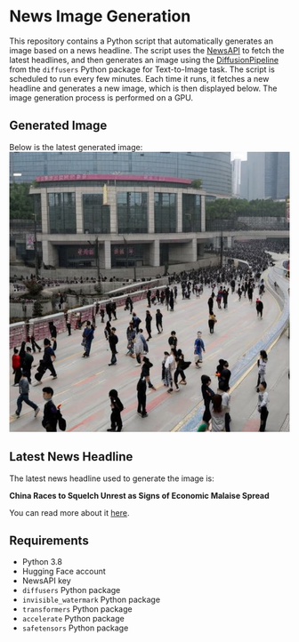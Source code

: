 # News Image Generation
This repository contains a Python script that automatically generates an image based on a news headline. The script uses the [NewsAPI](https://newsapi.org/) to fetch the latest headlines, and then generates an image using the [DiffusionPipeline](https://github.com/huggingface/diffusers) from the `diffusers` Python package for Text-to-Image task.
The script is scheduled to run every few minutes. Each time it runs, it fetches a new headline and generates a new image, which is then displayed below. The image generation process is performed on a GPU.

## Generated Image
Below is the latest generated image:
![Generated Image](image.png)

## Latest News Headline
The latest news headline used to generate the image is:

**China Races to Squelch Unrest as Signs of Economic Malaise Spread**

You can read more about it [here](https://news.google.com/rss/articles/CBMiqgFBVV95cUxOdkZ4QUtUR0F6Y2o1Y0V0UnlSUkVNdENtVGFrdUVvMWxkckhqRzl6TmNabjhEUm44Unl3WjlKeEJrTU5SVnJnVk9LaDNwWUsyVE4tRGJHWXhCTmprdUN4ZFVqVmlXMnZvNDRudm1zSHVNdXpYcmZDVTl2eEJ5YWZiQzE4Rm92d0FNM2oyT05OSFFkRTR6N0E4TVFzX0pSSUd1MWF5LVJ6d2ltdw?oc=5).

## Requirements
- Python 3.8
- Hugging Face account
- NewsAPI key
- `diffusers` Python package
- `invisible_watermark` Python package
- `transformers` Python package
- `accelerate` Python package
- `safetensors` Python package
